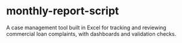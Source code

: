 # monthly-report-script
A case management tool built in Excel for tracking and reviewing commercial loan complaints, with dashboards and validation checks.
